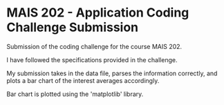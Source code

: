 # MAIS 202 - Application Coding Challenge Submission
Submission of the coding challenge for the course MAIS 202.

I have followed the specifications provided in the challenge. 

My submission takes in the data file, parses the information correctly, and plots a bar chart of the interest averages accordingly.

Bar chart is plotted using the 'matplotlib' library. 

